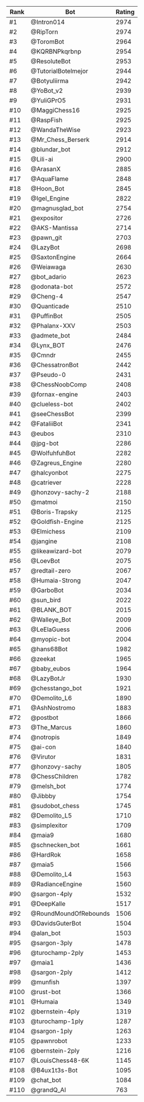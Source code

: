 Rank|Bot|Rating
---|---|---
#1|@Intron014|2974
#2|@RipTorn|2974
#3|@ToromBot|2964
#4|@KQRBNPkqrbnp|2954
#5|@ResoluteBot|2953
#6|@TutorialBotelmejor|2944
#7|@Botyuliirma|2942
#8|@YoBot_v2|2939
#9|@YuliGPrO5|2931
#10|@MaggiChess16|2925
#11|@RaspFish|2925
#12|@WandaTheWise|2923
#13|@Mr_Chess_Berserk|2914
#14|@blundar_bot|2912
#15|@Lili-ai|2900
#16|@ArasanX|2885
#17|@AquaFlame|2848
#18|@Hoon_Bot|2845
#19|@Igel_Engine|2822
#20|@magnusglad_bot|2754
#21|@expositor|2726
#22|@AKS-Mantissa|2714
#23|@pawn_git|2703
#24|@LazyBot|2698
#25|@SaxtonEngine|2664
#26|@Weiawaga|2630
#27|@bot_adario|2623
#28|@odonata-bot|2572
#29|@Cheng-4|2547
#30|@Quanticade|2510
#31|@PuffinBot|2505
#32|@Phalanx-XXV|2503
#33|@admete_bot|2484
#34|@Lynx_BOT|2476
#35|@Cmndr|2455
#36|@ChessatronBot|2442
#37|@Pseudo-0|2431
#38|@ChessNoobComp|2408
#39|@fornax-engine|2403
#40|@clueless-bot|2402
#41|@seeChessBot|2399
#42|@FataliiBot|2341
#43|@eubos|2310
#44|@jpg-bot|2286
#45|@WolfuhfuhBot|2282
#46|@Zagreus_Engine|2280
#47|@halcyonbot|2275
#48|@catriever|2228
#49|@honzovy-sachy-2|2188
#50|@matmoi|2150
#51|@Boris-Trapsky|2125
#52|@Goldfish-Engine|2125
#53|@Elmichess|2109
#54|@jangine|2108
#55|@likeawizard-bot|2079
#56|@LoevBot|2075
#57|@redtail-zero|2067
#58|@Humaia-Strong|2047
#59|@GarboBot|2034
#60|@sun_bird|2022
#61|@BLANK_BOT|2015
#62|@Walleye_Bot|2009
#63|@LeElaGuess|2006
#64|@myopic-bot|2004
#65|@hans68Bot|1982
#66|@zeekat|1965
#67|@baby_eubos|1964
#68|@LazyBotJr|1930
#69|@chesstango_bot|1921
#70|@Demolito_L6|1890
#71|@AshNostromo|1883
#72|@postbot|1866
#73|@The_Marcus|1860
#74|@notropis|1849
#75|@ai-con|1840
#76|@Virutor|1831
#77|@honzovy-sachy|1805
#78|@ChessChildren|1782
#79|@melsh_bot|1774
#80|@Jibbby|1754
#81|@sudobot_chess|1745
#82|@Demolito_L5|1710
#83|@simplexitor|1709
#84|@maia9|1680
#85|@schnecken_bot|1661
#86|@HardRok|1658
#87|@maia5|1566
#88|@Demolito_L4|1563
#89|@RadianceEngine|1560
#90|@sargon-4ply|1532
#91|@DeepKalle|1517
#92|@RoundMoundOfRebounds|1506
#93|@DavidsGuterBot|1504
#94|@alan_bot|1503
#95|@sargon-3ply|1478
#96|@turochamp-2ply|1453
#97|@maia1|1436
#98|@sargon-2ply|1412
#99|@munfish|1397
#100|@rust-bot|1366
#101|@Humaia|1349
#102|@bernstein-4ply|1319
#103|@turochamp-1ply|1287
#104|@sargon-1ply|1263
#105|@pawnrobot|1233
#106|@bernstein-2ply|1216
#107|@LouisChess48-6K|1145
#108|@B4ux1t3s-Bot|1095
#109|@chat_bot|1084
#110|@grandQ_AI|763
